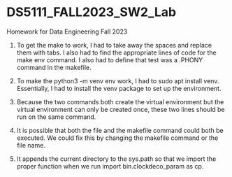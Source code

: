 # DS5111_FALL2023_SW2_Lab
Homework for Data Engineering Fall 2023

1. To get the make to work, I had to take away the spaces and replace them with tabs. I also had to find the appropriate lines of code for the make env command. I also had to define that test was a .PHONY command in the makefile.

2. To make the python3 -m venv env work, I had to sudo apt install venv. Essentially, I had to install the venv package to set up the environment.

3. Because the two commands both create the virtual environment but the virtual environment can only be created once, these two lines should be run on the same command.

4. It is possible that both the file and the makefile command could both be executed. We could fix this by changing the makefile command or the file name.

5. It appends the current directory to the sys.path so that we import the proper function when we run import bin.clockdeco_param as cp. 
